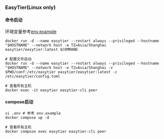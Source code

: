 ### EasyTier(Linux only)

#### 命令启动
环境变量参考[env.example](./env.example)
```shell
docker run -d --name easytier --restart always --privileged --hostname "$HOSTNAME" --network host -e TZ=Asia/Shanghai easytier/easytier:latest $COMMAND

# 配置文件启动
docker run -d --name easytier --restart always --privileged --hostname "$HOSTNAME" --network host -e TZ=Asia/Shanghai -v $PWD/conf:/etc/easytier easytier/easytier:latest -c /etc/easytier/config.toml

# 查看所有主机
docker exec -it easytier easytier-cli peer
```

#### compose启动
```shell
vi .env # 参考 env.example
docker compose up -d

# 查看所有主机
docker compose exec easytier easytier-cli peer
```